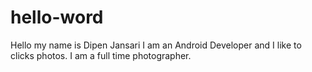 # hello-word

Hello my name is Dipen Jansari
I am an Android Developer and I like to clicks photos.
I am a full time photographer.
